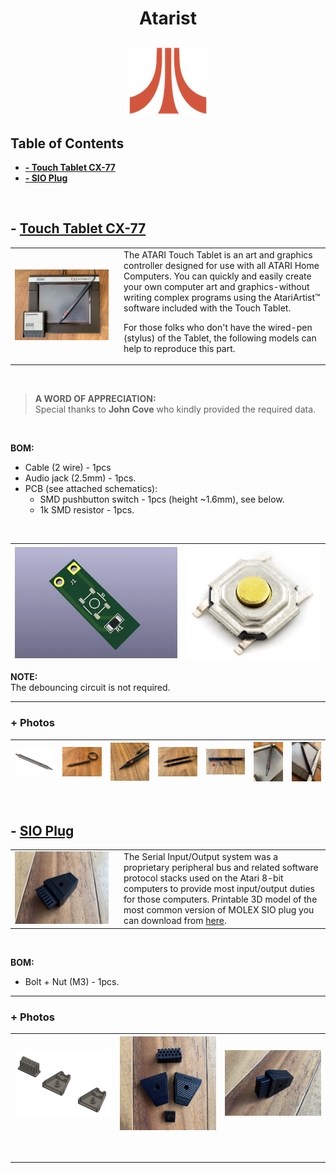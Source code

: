 # <p align="center">Atarist</p>

<p align="center">
<img src="./img/LOGO.png" alt="Atari Logo"/>
</p>

<h2>Table of Contents</h2>

+ [**- Touch Tablet CX-77**](#--touch-tablet-cx-77)
+ [**- SIO Plug**](#--sio-plug)

<br>

## **- [Touch Tablet CX-77](./models/touchtablet_cx_77/)**

<table cellpadding="0" cellspacing="0" width="100%">
<tr><td width="160px">
<img alt="Atari Toutch Tablet CX-77" src="./img/T001.jpg" width="150" />
</td><td>
The ATARI Touch Tablet is an art and graphics controller designed for use with all ATARI Home Computers. You can quickly and easily create your own computer art and graphics-without writing complex programs using the AtariArtist™ software included with the Touch Tablet.
<p>For those folks who don't have the wired-pen (stylus) of the Tablet, the following models can help to reproduce this part.</p>
</td></tr></table>

<br>

>**A WORD OF APPRECIATION:**\
Special thanks to **John Cove** who kindly provided the required data.

<br>

**BOM:**

- Cable (2 wire) - 1pcs
- Audio jack (2.5mm) - 1pcs.
- PCB (see attached schematics):
  - SMD pushbutton switch - 1pcs (height ~1.6mm), see below.
  - 1k SMD resistor - 1pcs.

<br>

| ![Atari CX-77 Stylus PCB](./img/T019.png) | ![Atari Touch Tablet Stylus PCB button](./img/T019S.jpg) |
|:----:|:----:|

**NOTE:** \
The debouncing circuit is not required.<br>

---

**<h3>+ Photos</h3>**

| ![stylus 3d modell](img/T002.jpg) | ![stylus original](img/T010.jpg) | ![stylus modified](img/T015.jpg) | ![stylus original + mod](img/T009.jpg) | ![parts](img/T016.jpg) | ![parts](img/T017.jpg) | ![parts](img/T018.jpg) |
|:---:|:---:|:---:|:---:|:---:|:---:|:---:|

</br>

## **- [SIO Plug](./models/sio_plug/)**

<table cellpadding="0" cellspacing="0" width="100%">
<tr><td width="160px">
<img alt="Atari SIO cable connector" src="./img/P003.jpg" width="150" />
</td><td>
The Serial Input/Output system was a proprietary peripheral bus and related software protocol stacks used on the Atari 8-bit computers to provide most input/output duties for those computers.
Printable 3D model of the most common version of MOLEX SIO plug you can download from <a href="/models/sio_plug/">here</a>.
</td></tr></table>

<br>

**BOM:**

- Bolt + Nut (M3) - 1pcs.

----

**<h3>+ Photos</h3>**

| ![SIO plug 3D model](img/P002.jpg) | ![SIO plug parts](img/P004.jpg) | ![SIO plug side](img/P005.jpg) |
|:---:|:---:|:---:|


<br><hr>
